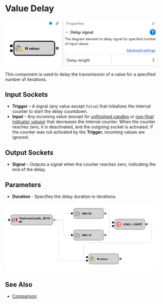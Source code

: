 # Value Delay

![Designer Delay 00](../../../../../../images/designer_delay_00.png)

This component is used to delay the transmission of a value for a specified number of iterations.

## Input Sockets

- **Trigger** – A signal (any value except `False`) that initializes the internal counter to start the delay countdown.
- **Input** - Any incoming value (except for [unfinished candles](../data_sources/candles.md) or [non-final indicator values](indicator.md)) that decreases the internal counter. When the counter reaches zero, it is deactivated, and the outgoing socket is activated. If the counter was not activated by the **Trigger**, incoming values are ignored.

## Output Sockets

- **Signal** – Outputs a signal when the counter reaches zero, indicating the end of the delay.

## Parameters

- **Duration** - Specifies the delay duration in iterations.

![Designer Delay 01](../../../../../../images/designer_delay_01.png)

## See Also

- [Comparison](comparison.md)